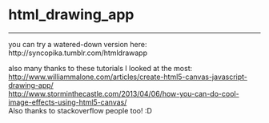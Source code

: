 # html_drawing_app    
<hr>
you can try a watered-down version here: http://syncopika.tumblr.com/htmldrawapp    
    
also many thanks to these tutorials I looked at the most:    
http://www.williammalone.com/articles/create-html5-canvas-javascript-drawing-app/    
http://www.storminthecastle.com/2013/04/06/how-you-can-do-cool-image-effects-using-html5-canvas/    
Also thanks to stackoverflow people too! :D
    
